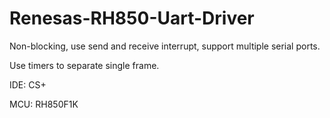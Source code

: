 # Renesas-RH850-Uart-Driver
Non-blocking, use send and receive interrupt, support multiple serial ports. 

Use timers to separate single frame.

IDE: CS+

MCU: RH850F1K

